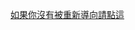 ﻿<meta http-equiv="refresh" content="3; url=https://www.torproject.org/projects/torbrowser.html.en#downloads" />

[如果你沒有被重新導向請點這](https://www.torproject.org/projects/torbrowser.html.en#downloads)